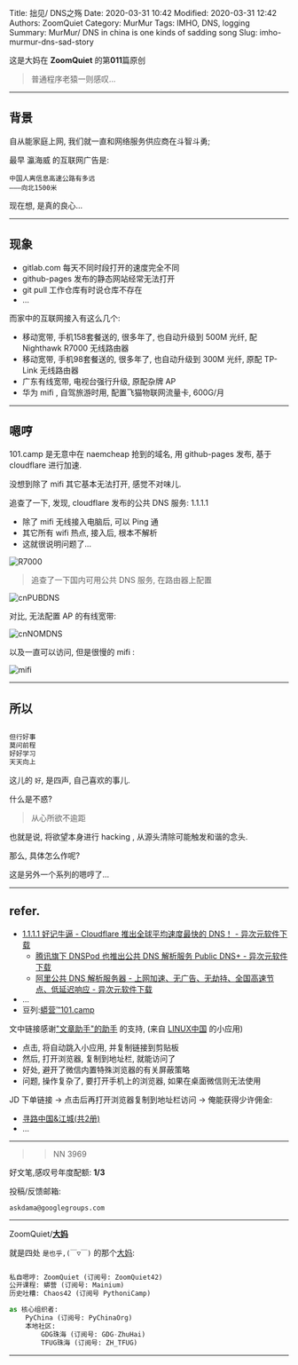 Title: 拙见/ DNS之殇
Date: 2020-03-31 10:42
Modified: 2020-03-31 12:42
Authors: ZoomQuiet
Category: MurMur
Tags: IMHO, DNS, logging
Summary: MurMur/ DNS in china is one kinds of sadding song
Slug: imho-murmur-dns-sad-story


这是大妈在 **ZoomQuiet** 的第**011**篇原创

> 普通程序老猿一则感叹...

-------------
## 背景

自从能家庭上网, 我们就一直和网络服务供应商在斗智斗勇;

最早 瀛海威 的互联网广告是:

    中国人离信息高速公路有多远
    ———向北1500米

现在想, 是真的良心...

-------------
## 现象

- gitlab.com 每天不同时段打开的速度完全不同
- github-pages 发布的静态网站经常无法打开
- git pull 工作仓库有时说仓库不存在
- ...


而家中的互联网接入有这么几个:

- 移动宽带, 手机158套餐送的, 很多年了, 也自动升级到 500M 光纤, 配 Nighthawk R7000 无线路由器
- 移动宽带, 手机98套餐送的, 很多年了, 也自动升级到 300M 光纤, 原配 TP-Link 无线路由器
- 广东有线宽带, 电视台强行升级, 原配杂牌 AP
- 华为 mifi , 自驾旅游时用, 配置飞猫物联网流量卡, 600G/月


-------------
## 嗯哼

101.camp 是无意中在 naemcheap 抢到的域名, 用 github-pages 发布,
基于 cloudflare 进行加速.

没想到除了 mifi 其它基本无法打开,
感觉不对味儿.

追查了一下, 发现, cloudflare 发布的公共 DNS 服务: 1.1.1.1 

- 除了 mifi 无线接入电脑后, 可以 Ping 通
- 其它所有 wifi 热点, 接入后, 根本不解析
- 这就很说明问题了...

![R7000](http://ydlj.zoomquiet.top/ipic/2020-03-31-cfgAP.jpg)

> 追查了一下国内可用公共 DNS 服务, 在路由器上配置

![cnPUBDNS](http://ydlj.zoomquiet.top/ipic/2020-03-31-cnPUBDNS.jpg)

对比, 无法配置 AP 的有线宽带:

![cnNOMDNS](http://ydlj.zoomquiet.top/ipic/2020-03-31-cnNOMDNS.jpg)

以及一直可以访问, 但是很慢的 mifi :

![mifi](http://ydlj.zoomquiet.top/ipic/2020-03-31-mifi.jpg)


-------------
## 所以

```python

但行好事
莫问前程
好好学习
天天向上

```

这儿的 `好`, 是四声, 自己喜欢的事儿.

什么是不惑?

> 从心所欲不逾距

也就是说, 将欲望本身进行 hacking , 从源头清除可能触发和谐的念头.

那么, 具体怎么作呢?

这是另外一个系列的嗯哼了...


-------------
## refer.

- [1.1.1.1 好记牛逼 - Cloudflare 推出全球平均速度最快的 DNS！ - 异次元软件下载](https://www.iplaysoft.com/p/cloudflare-dns)
    + [腾讯旗下 DNSPod 也推出公共 DNS 解析服务 Public DNS+ - 异次元软件下载](https://www.iplaysoft.com/news/2773)
    + [阿里公共 DNS 解析服务器 - 上网加速、无广告、无劫持、全国高速节点、低延迟响应 - 异次元软件下载](https://www.iplaysoft.com/alidns.html)
- ...
- 豆列:[蟒营™101.camp](https://www.douban.com/doulist/119293075/)


文中链接感谢["文章助手"的助手](https://linux.cn/static/tools/a.html) 的支持,
(来自 [LINUX中国]((https://linux.cn/article-11850-1.html)) 的小应用)

- 点击, 将自动跳入小应用, 并复制链接到剪贴板
- 然后, 打开浏览器, 复制到地址栏, 就能访问了
- 好处, 避开了微信内置特殊浏览器的有关屏蔽策略
- 问题, 操作复杂了, 要打开手机上的浏览器, 如果在桌面微信则无法使用


JD 下单链接 -> 点击后再打开浏览器复制到地址栏访问 -> 俺能获得少许佣金:

- [寻路中国&江城(共2册)](https://union-click.jd.com/jdc?e=&p=AyIGZRNdEgMTDlEbXCUHEANXGlgSCxsOUysfSlpMWGVCHlBDUAxLBQNQVk4YCQQAQB1AWQkFHUVBRhkSQw9THUJVEEMFSgxUVxZPI0AOFwVRGVoWBRsOXB1rC2RaQQNlDEFhZ0NcT159dhtGKX5bUw4eN1QrWxQDEQVWGFkXBSI3VRxrVGwXBl0cXiUDIgdRElkdBxIAUxhcFwsiAFUSa35cTFs1XwNBRyI3ZRhrJTISN1YrGXsBQVcFElNCARMPAU5eEVIVD1wfDxMDFQcBTwkQVkJXUytZFAMWDg%3D%3D)
- ...

-------------
>> NN 3969

好文笔,感叹号年度配额: **1/3**

投稿/反馈邮箱:

    askdama@googlegroups.com

-------------

ZoomQuiet/**[大妈](https://mp.weixin.qq.com/s/N5TuRRbF485D4Q90XdDA7g)**

就是四处 `是也乎,(￣▽￣)` 的那个[大妈](https://mp.weixin.qq.com/s/N5TuRRbF485D4Q90XdDA7g):


```python

私自嗯哼: ZoomQuiet (订阅号: ZoomQuiet42)
公开课程: 蟒营 (订阅号: Mainium)
历史吐糟: Chaos42 (订阅号 PythoniCamp)

as 核心组织者:
    PyChina (订阅号: PyChinaOrg)
    本地社区: 
        GDG珠海 (订阅号: GDG-ZhuHai)
        TFUG珠海 (订阅号: ZH_TFUG)
```

-------------

